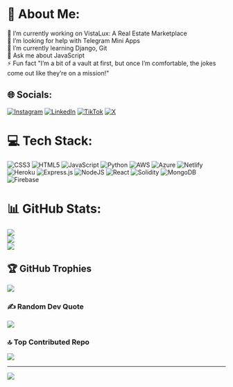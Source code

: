 # 💫 About Me:
🔭 I’m currently working on VistaLux: A Real Estate Marketplace<br>🤝 I’m looking for help with Telegram Mini Apps<br>🌱 I’m currently learning Django, Git<br>💬 Ask me about JavaScript<br>⚡ Fun fact "I’m a bit of a vault at first, but once I’m comfortable, the jokes come out like they’re on a mission!"


## 🌐 Socials:
[![Instagram](https://img.shields.io/badge/Instagram-%23E4405F.svg?logo=Instagram&logoColor=white)](https://instagram.com/kojo_lb) [![LinkedIn](https://img.shields.io/badge/LinkedIn-%230077B5.svg?logo=linkedin&logoColor=white)](https://linkedin.com/in/nanaampofoadu) [![TikTok](https://img.shields.io/badge/TikTok-%23000000.svg?logo=TikTok&logoColor=white)](https://tiktok.com/@lbstacks43) [![X](https://img.shields.io/badge/X-black.svg?logo=X&logoColor=white)](https://x.com/kojo_lb) 

# 💻 Tech Stack:
![CSS3](https://img.shields.io/badge/css3-%231572B6.svg?style=plastic&logo=css3&logoColor=white) ![HTML5](https://img.shields.io/badge/html5-%23E34F26.svg?style=plastic&logo=html5&logoColor=white) ![JavaScript](https://img.shields.io/badge/javascript-%23323330.svg?style=plastic&logo=javascript&logoColor=%23F7DF1E) ![Python](https://img.shields.io/badge/python-3670A0?style=plastic&logo=python&logoColor=ffdd54) ![AWS](https://img.shields.io/badge/AWS-%23FF9900.svg?style=plastic&logo=amazon-aws&logoColor=white) ![Azure](https://img.shields.io/badge/azure-%230072C6.svg?style=plastic&logo=microsoftazure&logoColor=white) ![Netlify](https://img.shields.io/badge/netlify-%23000000.svg?style=plastic&logo=netlify&logoColor=#00C7B7) ![Heroku](https://img.shields.io/badge/heroku-%23430098.svg?style=plastic&logo=heroku&logoColor=white) ![Express.js](https://img.shields.io/badge/express.js-%23404d59.svg?style=plastic&logo=express&logoColor=%2361DAFB) ![NodeJS](https://img.shields.io/badge/node.js-6DA55F?style=plastic&logo=node.js&logoColor=white) ![React](https://img.shields.io/badge/react-%2320232a.svg?style=plastic&logo=react&logoColor=%2361DAFB) ![Solidity](https://img.shields.io/badge/Solidity-%23363636.svg?style=plastic&logo=solidity&logoColor=white) ![MongoDB](https://img.shields.io/badge/MongoDB-%234ea94b.svg?style=plastic&logo=mongodb&logoColor=white) ![Firebase](https://img.shields.io/badge/firebase-a08021?style=plastic&logo=firebase&logoColor=ffcd34)
# 📊 GitHub Stats:
![](https://github-readme-stats.vercel.app/api?username=lbstacks&theme=onedark&hide_border=false&include_all_commits=true&count_private=true)<br/>
![](https://github-readme-streak-stats.herokuapp.com/?user=lbstacks&theme=onedark&hide_border=false)<br/>
![](https://github-readme-stats.vercel.app/api/top-langs/?username=lbstacks&theme=onedark&hide_border=false&include_all_commits=true&count_private=true&layout=compact)

## 🏆 GitHub Trophies
![](https://github-profile-trophy.vercel.app/?username=lbstacks&theme=radical&no-frame=false&no-bg=false&margin-w=4)

### ✍️ Random Dev Quote
![](https://quotes-github-readme.vercel.app/api?type=vetical&theme=tokyonight)

### 🔝 Top Contributed Repo
![](https://github-contributor-stats.vercel.app/api?username=lbstacks&limit=5&theme=radical&combine_all_yearly_contributions=true)

---
[![](https://visitcount.itsvg.in/api?id=lbstacks&icon=0&color=6)](https://visitcount.itsvg.in)

<!-- Proudly created with GPRM ( https://gprm.itsvg.in ) -->
